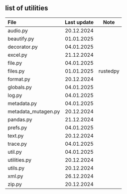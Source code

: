 ## list of utilities

| File         | Last update | Note      |
| :----------- | :---------: | :-------: |
| audio.py     | 20.12.2024  | |
| beautify.py  | 01.01.2025  | |
| decorator.py | 04.01.2025  | |
| excel.py     | 21.12.2024  | |
| file.py      | 04.01.2025  | |
| files.py     | 01.01.2025  | rustedpy  |
| format.py    | 20.12.2024  | |
| globals.py   | 04.01.2025  | |
| log.py       | 04.01.2025  | |
| metadata.py  | 04.01.2025  | |
| metadata_mutagen.py | 20.12.2024 | |
| pandas.py    | 21.12.2024  | |
| prefs.py     | 04.01.2025  | |
| text.py      | 20.12.2024  | |
| trace.py     | 04.01.2025  | |
| util.py      | 04.01.2025  | |
| utilities.py | 20.12.2024  | |
| utils.py     | 20.12.2024  | |
| xml.py       | 26.12.2024  | |
| zip.py       | 20.12.2024  | |
